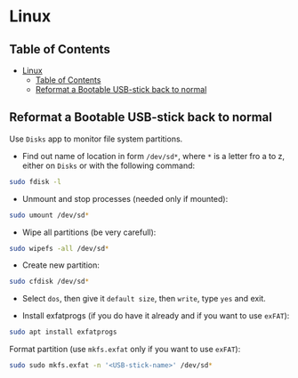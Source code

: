 # Linux

## Table of Contents

- [Linux](#linux)
  - [Table of Contents](#table-of-contents)
  - [Reformat a Bootable USB-stick back to normal](#reformat-a-bootable-usb-stick-back-to-normal)

## Reformat a Bootable USB-stick back to normal

Use `Disks` app to monitor file system partitions.

- Find out name of location in form `/dev/sd*`, where `*` is a letter fro a to z,
either on `Disks` or with the following command:

```bash
sudo fdisk -l
```

- Unmount and stop processes (needed only if mounted):

```bash
sudo umount /dev/sd*
```

- Wipe all partitions (be very carefull):

```bash
sudo wipefs -all /dev/sd*
```

- Create new partition:

```bash
sudo cfdisk /dev/sd*
```

- Select `dos`, then give it `default size`, then `write`, type `yes` and exit.

- Install exfatprogs
(if you do have it already and if you want to use `exFAT`):

```bash
sudo apt install exfatprogs
```

Format partition (use `mkfs.exfat` only if you want to use `exFAT`):

```bash
sudo sudo mkfs.exfat -n '<USB-stick-name>' /dev/sd*
```
